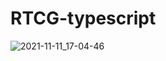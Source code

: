 # RTCG-typescript
![2021-11-11_17-04-46](https://user-images.githubusercontent.com/61524356/141376217-bf4af2d8-1f14-47c9-8af6-61e3f581d4b6.gif)
